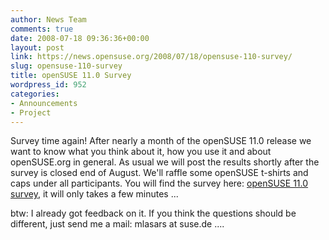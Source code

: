 ```yaml
---
author: News Team
comments: true
date: 2008-07-18 09:36:36+00:00
layout: post
link: https://news.opensuse.org/2008/07/18/opensuse-110-survey/
slug: opensuse-110-survey
title: openSUSE 11.0 Survey
wordpress_id: 952
categories:
- Announcements
- Project
---
```


Survey time again! After nearly a month of the openSUSE 11.0 release we want to know what you think about it, how you use it and about openSUSE.org in general. As usual we will post the results shortly after the survey is closed end of August. We'll raffle some openSUSE t-shirts and caps under all participants. You will find the survey here: [openSUSE 11.0 survey](https://www.surveymonkey.com/s.aspx?sm=E93z30BzP6FRP2V_2bpx73qA_3d_3d), it will only takes a few minutes ...

btw: I already got feedback on it. If you think the questions should be different, just send me a mail: mlasars at suse.de ....
